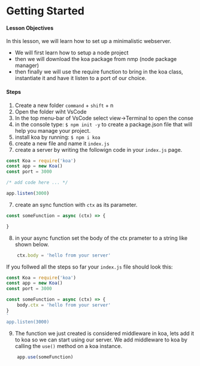 # Getting Started

#### Lesson Objectives
In this lesson, we will learn how to set up a minimalistic webserver. 
- We will first learn how to setup a node project 
- then we will download the koa package from nmp (node package manager)
- then finally we will use the require function to bring in the koa class, instantiate it and have it listen to a port of our choice.

#### Steps
1. Create a new folder <code>command</code> + <code>shift</code> + n 
2. Open the folder wiht VsCode
3. In the top menu-bar of VsCode select view->Terminal to open the conse
4. in the console type: <code>$ npm init -y</code> to create a package.json file that will help you manage your project. 
4. install koa by running: <code>$ npm i koa</code> 
5. create a new file and name it <code>index.js</code> 
6. create a server by writing the followign code in your <code>index.js</code> page.

```js
const Koa = require('koa')
const app = new Koa()
const port = 3000

/* add code here ... */

app.listen(3000)
```

7. create an sync function with <code>ctx</code> as its parameter.
```js
const someFunction = async (ctx) => {

}
```
8. in your async function set the body of the ctx prameter to a string like shown below.
```js
    ctx.body = 'hello from your server'
```
If you follwed all the steps so far your <code>index.js</code> file should look this:

```js
const Koa = require('koa')
const app = new Koa()
const port = 3000

const someFunction = async (ctx) => {
    body.ctx = 'hello from your server'
}
`
app.listen(3000)
```
9. The function we just created is considered middleware in koa, lets add it to koa so we can start using our server. We add middleware to koa by calling the <code>use()</code> method on a koa instance.
```js
    app.use(someFunction)
```